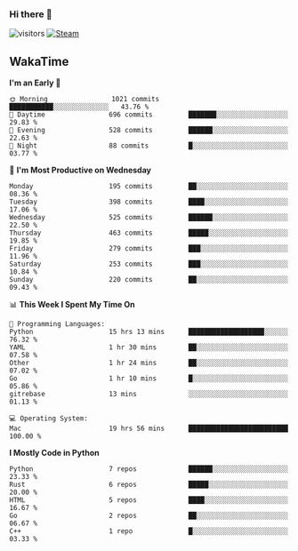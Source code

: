 ### Hi there 👋

![visitors](https://visitor-badge.glitch.me/badge?page_id=zhourunlai)
[![Steam](https://img.shields.io/badge/dynamic/json?url=https%3A%2F%2Fapi.swo.moe%2Fstats%2Fsteamgames%2F76561198285156854&query=count&color=0b1a37&label=Steam&labelColor=134375&logo=steam&suffix=+games&cacheSeconds=3600)](http://steamcommunity.com/profiles/76561198285156854)

## WakaTime
<!--START_SECTION:waka-->
**I'm an Early 🐤** 

```text
🌞 Morning                1021 commits        ███████████░░░░░░░░░░░░░░   43.76 % 
🌆 Daytime                696 commits         ███████░░░░░░░░░░░░░░░░░░   29.83 % 
🌃 Evening                528 commits         ██████░░░░░░░░░░░░░░░░░░░   22.63 % 
🌙 Night                  88 commits          █░░░░░░░░░░░░░░░░░░░░░░░░   03.77 % 
```
📅 **I'm Most Productive on Wednesday** 

```text
Monday                   195 commits         ██░░░░░░░░░░░░░░░░░░░░░░░   08.36 % 
Tuesday                  398 commits         ████░░░░░░░░░░░░░░░░░░░░░   17.06 % 
Wednesday                525 commits         ██████░░░░░░░░░░░░░░░░░░░   22.50 % 
Thursday                 463 commits         █████░░░░░░░░░░░░░░░░░░░░   19.85 % 
Friday                   279 commits         ███░░░░░░░░░░░░░░░░░░░░░░   11.96 % 
Saturday                 253 commits         ███░░░░░░░░░░░░░░░░░░░░░░   10.84 % 
Sunday                   220 commits         ██░░░░░░░░░░░░░░░░░░░░░░░   09.43 % 
```


📊 **This Week I Spent My Time On** 

```text
💬 Programming Languages: 
Python                   15 hrs 13 mins      ███████████████████░░░░░░   76.32 % 
YAML                     1 hr 30 mins        ██░░░░░░░░░░░░░░░░░░░░░░░   07.58 % 
Other                    1 hr 24 mins        ██░░░░░░░░░░░░░░░░░░░░░░░   07.02 % 
Go                       1 hr 10 mins        █░░░░░░░░░░░░░░░░░░░░░░░░   05.86 % 
gitrebase                13 mins             ░░░░░░░░░░░░░░░░░░░░░░░░░   01.13 % 

💻 Operating System: 
Mac                      19 hrs 56 mins      █████████████████████████   100.00 % 
```

**I Mostly Code in Python** 

```text
Python                   7 repos             ██████░░░░░░░░░░░░░░░░░░░   23.33 % 
Rust                     6 repos             █████░░░░░░░░░░░░░░░░░░░░   20.00 % 
HTML                     5 repos             ████░░░░░░░░░░░░░░░░░░░░░   16.67 % 
Go                       2 repos             ██░░░░░░░░░░░░░░░░░░░░░░░   06.67 % 
C++                      1 repo              █░░░░░░░░░░░░░░░░░░░░░░░░   03.33 % 
```




<!--END_SECTION:waka-->
